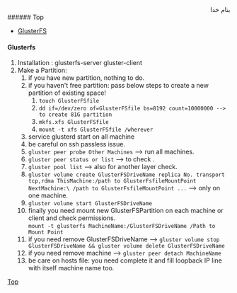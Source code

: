 <div dir="rtl">بنام خدا</div>
###### Top

- [GlusterFS](#glusterfs)



#### Glusterfs
1. Installation : glusterfs-server gluster-client
2. Make a Partition:
	1. if you have new partition, nothing to do.
	2. if you haven't free partition: pass below steps to create a new partition of existing space!
		1. `touch GlusterFSfile`
		2. `dd if=/dev/zero of=GlusterFSfile bs=8192 count=10000000 --> to create 81G partition`
		3. `mkfs.xfs GlusterFSfile`
		4. `mount -t xfs GlusterFSfile /wherever`
	3. service glusterd start on all machine
	4. be careful on ssh passless issue.
	5. `gluster peer probe Other Machines` --> run all machines.
	6. `gluster peer status or list` --> to check .
	7. `gluster pool list` --> also for another layer check.
	8. `gluster volume create GlusterFSDriveName replica No. transport tcp,rdma ThisMachine:/path to GlusterFsfileMountPoint NextMachine:\
	/path to GlusterFsfileMountPoint ...` --> only on one machine.
	9. `gluster volume start GlusterFSDriveName`
	10. finally you need mount new GlusterFSPartition on each machine or client and check permissions.\
	`mount -t glusterfs MachineName:/GlusterFSDriveName /Path to Mount Point`
	11. if you need remove GlusterFSDriveName --> `gluster volume stop GlusterFSDriveName && gluster volume delete GlusterFSDriveName`
	12. if you need remove machine --> `gluster peer detach MachineName`
	13. be care on hosts file: you need complete it and fill loopback IP line with itself machine name too.


[Top](#top)
